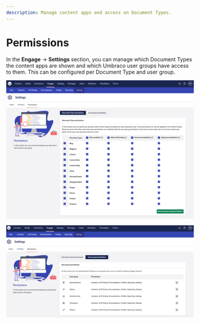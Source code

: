 ```yaml
---
description: Manage content apps and access on Document Types.
---
```


# Permissions

In the **Engage** -> **Settings** section, you can manage which Document Types the content apps are shown and which Umbraco user groups have access to them. This can be configured per Document Type and user group.

![Document Type Permissions in Settings section](../../.gitbook/assets/Settings-DocType-Permissions-v16.png)

![User group Permissions in Settings section](../../.gitbook/assets/Settings-UserGroup-Permissions-v16.png)
